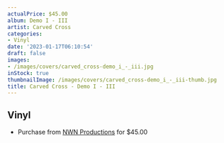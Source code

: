 ```yaml
---
actualPrice: $45.00
album: Demo I - III
artist: Carved Cross
categories:
- Vinyl
date: '2023-01-17T06:10:54'
draft: false
images:
- /images/covers/carved_cross-demo_i_-_iii.jpg
inStock: true
thumbnailImage: /images/covers/carved_cross-demo_i_-_iii-thumb.jpg
title: Carved Cross - Demo I - III
---
```


## Vinyl
* Purchase from [NWN Productions](http://shop.nwnprod.com/index.php?route=product/product&path=75&product_id=30659&sort=pd.name&order=ASC) for $45.00

